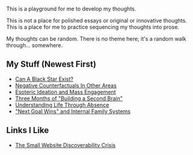 This is a playground for me to develop my thoughts.

This is not a place for polished essays or original or innovative thoughts. This is a place for me to practice sequencing my thoughts into prose.

My thoughts can be random. There is no theme here; it's a random walk through... somewhere.

## My Stuff (Newest First)
- [Can A Black Star Exist?](./2024-01/2024-01-06_interesting-questions-black-star.md)
- [Negative Counterfactuals In Other Areas](2023-12/2023-12-16_negative-counterfactual.md)
- [Esoteric Ideation and Mass Engagement](2023-12/2023-12-15_esoteric-ideation-and-mass-engagement.md)
- [Three Months of "Building a Second Brain"](2023-12/2023-12-13_three-months-of-basb.md)
- [Understanding Life Through Absence](2023-12/2023-12-10_understanding-life-through-absence.md)
- ["Next Goal Wins" and Internal Family Systems](2023-12/2023-12-10_next-goal-wins_ifs.md)

## Links I Like
- [The Small Website Discoverability Crisis](https://www.marginalia.nu/log/19-website-discoverability-crisis/)